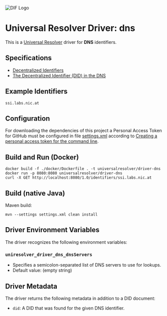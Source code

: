 ![DIF Logo](https://raw.githubusercontent.com/decentralized-identity/universal-resolver/master/docs/logo-dif.png)

# Universal Resolver Driver: dns

This is a [Universal Resolver](https://github.com/decentralized-identity/universal-resolver/) driver for **DNS** identifiers.

## Specifications

* [Decentralized Identifiers](https://w3c.github.io/did-core/)
* [The Decentralized Identifier (DID) in the DNS](https://datatracker.ietf.org/doc/draft-mayrhofer-did-dns/)

## Example Identifiers

```
ssi.labs.nic.at
```
## Configuration
 For downloading the dependencies of this project a Personal Access Token for GitHub must be configured in file [settings.xml](https://github.com/decentralized-identity/uni-resolver-driver-dns/blob/master/settings.xml) according to [Creating a personal access token for the command line](https://help.github.com/en/github/authenticating-to-github/creating-a-personal-access-token-for-the-command-line).

## Build and Run (Docker)

```
docker build -f ./docker/Dockerfile . -t universalresolver/driver-dns
docker run -p 8080:8080 universalresolver/driver-dns
curl -X GET http://localhost:8080/1.0/identifiers/ssi.labs.nic.at
```

## Build (native Java) 
 Maven build:

	mvn --settings settings.xml clean install
	
## Driver Environment Variables

The driver recognizes the following environment variables:

### `uniresolver_driver_dns_dnsServers`

 * Specifies a semicolon-separated list of DNS servers to use for lookups.
 * Default value: (empty string)

## Driver Metadata

The driver returns the following metadata in addition to a DID document:

* `did`: A DID that was found for the given DNS identifier.
